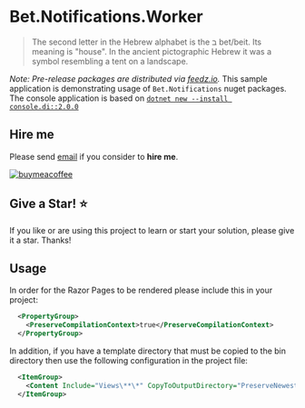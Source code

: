 ﻿# Bet.Notifications.Worker

> The second letter in the Hebrew alphabet is the ב bet/beit. Its meaning is "house". In the ancient pictographic Hebrew it was a symbol resembling a tent on a landscape.

_Note: Pre-release packages are distributed via [feedz.io](https://f.feedz.io/kdcllc/bet-notifications/nuget/index.json)._
This sample application is demonstrating usage of `Bet.Notifications` nuget packages.
The console application is based on [`dotnet new --install console.di::2.0.0`](https://github.com/kdcllc/Bet.Extensions.Templating)


## Hire me

Please send [email](mailto:kingdavidconsulting@gmail.com) if you consider to **hire me**.

[![buymeacoffee](https://www.buymeacoffee.com/assets/img/custom_images/orange_img.png)](https://www.buymeacoffee.com/vyve0og)

## Give a Star! :star:

If you like or are using this project to learn or start your solution, please give it a star. Thanks!

## Usage

In order for the Razor Pages to be rendered please include this in your project:

```xml
  <PropertyGroup>
    <PreserveCompilationContext>true</PreserveCompilationContext>
  </PropertyGroup>
```
In addition, if you have a template directory that must be copied to the bin directory then use the following configuration in the project file:

```xml
  <ItemGroup>
    <Content Include="Views\**\*" CopyToOutputDirectory="PreserveNewest" />
  </ItemGroup>
```
